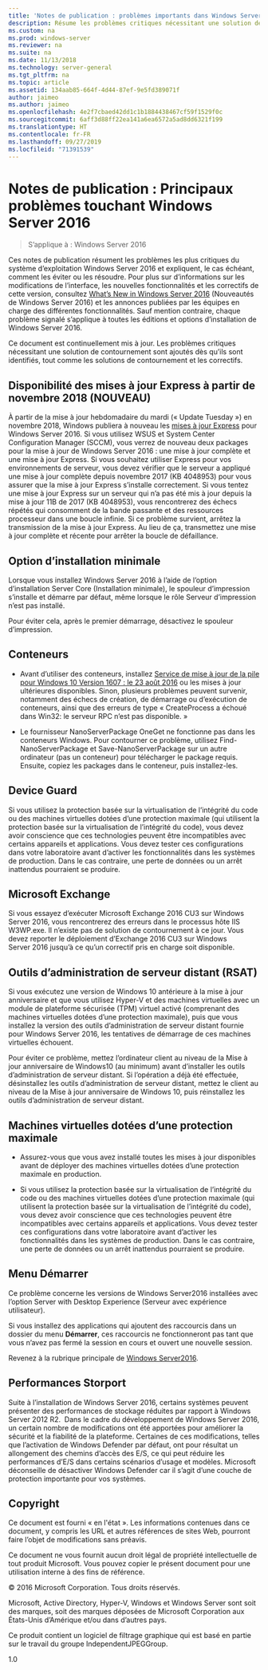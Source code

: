```yaml
---
title: 'Notes de publication : problèmes importants dans Windows Server 2016'
description: Résume les problèmes critiques nécessitant une solution de contournement pour éviter une panne, un blocage, un échec d’installation ou une perte de données.
ms.custom: na
ms.prod: windows-server
ms.reviewer: na
ms.suite: na
ms.date: 11/13/2018
ms.technology: server-general
ms.tgt_pltfrm: na
ms.topic: article
ms.assetid: 134aab85-664f-4d44-87ef-9e5fd389071f
author: jaimeo
ms.author: jaimeo
ms.openlocfilehash: 4e2f7cbaed42dd1c1b1884438467cf59f1529f0c
ms.sourcegitcommit: 6aff3d88ff22ea141a6ea6572a5ad8dd6321f199
ms.translationtype: HT
ms.contentlocale: fr-FR
ms.lasthandoff: 09/27/2019
ms.locfileid: "71391539"
---
```

# <a name="release-notes-important-issues-in-windows-server-2016"></a>Notes de publication : Principaux problèmes touchant Windows Server 2016

>S’applique à : Windows Server 2016

Ces notes de publication résument les problèmes les plus critiques du système d’exploitation Windows Server 2016 et expliquent, le cas échéant, comment les éviter ou les résoudre. Pour plus sur d’informations sur les modifications de l’interface, les nouvelles fonctionnalités et les correctifs de cette version, consultez [What’s New in Windows Server 2016](whats-new-in-windows-server-2016.md) (Nouveautés de Windows Server 2016) et les annonces publiées par les équipes en charge des différentes fonctionnalités. Sauf mention contraire, chaque problème signalé s’applique à toutes les éditions et options d’installation de Windows Server 2016.

Ce document est continuellement mis à jour. Les problèmes critiques nécessitant une solution de contournement sont ajoutés dès qu’ils sont identifiés, tout comme les solutions de contournement et les correctifs.

## <a name="express-updates-available-starting-in-november-2018-new"></a>Disponibilité des mises à jour Express à partir de novembre 2018 (NOUVEAU)

À partir de la mise à jour hebdomadaire du mardi (« Update Tuesday ») en novembre 2018, Windows publiera à nouveau les [mises à jour Express](express-updates.md) pour Windows Server 2016. Si vous utilisez WSUS et System Center Configuration Manager (SCCM), vous verrez de nouveau deux packages pour la mise à jour de Windows Server 2016 : une mise à jour complète et une mise à jour Express. Si vous souhaitez utiliser Express pour vos environnements de serveur, vous devez vérifier que le serveur a appliqué une mise à jour complète depuis novembre 2017 (KB 4048953) pour vous assurer que la mise à jour Express s’installe correctement. Si vous tentez une mise à jour Express sur un serveur qui n’a pas été mis à jour depuis la mise à jour 11B de 2017 (KB 4048953), vous rencontrerez des échecs répétés qui consomment de la bande passante et des ressources processeur dans une boucle infinie. Si ce problème survient, arrêtez la transmission de la mise à jour Express. Au lieu de ça, transmettez une mise à jour complète et récente pour arrêter la boucle de défaillance.

## <a name="server-core-installation-option"></a>Option d’installation minimale

[comment]: # (ID : 370 ; utilisateur procédant à la soumission : amason ; état : validé)

Lorsque vous installez Windows Server 2016 à l’aide de l’option d’installation Server Core (Installation minimale), le spouleur d’impression s’installe et démarre par défaut, même lorsque le rôle Serveur d’impression n’est pas installé.

Pour éviter cela, après le premier démarrage, désactivez le spouleur d’impression.

## <a name="containers"></a>Conteneurs

[comment]: # (ID : 371 ; utilisateur procédant à la soumission : taylorb ; état : validé)
- Avant d’utiliser des conteneurs, installez [Service de mise à jour de la pile pour Windows 10 Version 1607 : le 23 août 2016](https://support.microsoft.com/en-us/kb/3176936) ou les mises à jour ultérieures disponibles. Sinon, plusieurs problèmes peuvent survenir, notamment des échecs de création, de démarrage ou d’exécution de conteneurs, ainsi que des erreurs de type « CreateProcess a échoué dans Win32: le serveur RPC n’est pas disponible. »

[comment]: # (ID : 373 ; utilisateur procédant à la soumission : plang ; état : validé)
- Le fournisseur NanoServerPackage OneGet ne fonctionne pas dans les conteneurs Windows. Pour contourner ce problème, utilisez Find-NanoServerPackage et Save-NanoServerPackage sur un autre ordinateur (pas un conteneur) pour télécharger le package requis. Ensuite, copiez les packages dans le conteneur, puis installez-les.

## <a name="device-guard"></a>Device Guard

[comment]: # (ID : 369 ; utilisateur procédant à la soumission : nirb ; état : validé)
Si vous utilisez la protection basée sur la virtualisation de l’intégrité du code ou des machines virtuelles dotées d’une protection maximale (qui utilisent la protection basée sur la virtualisation de l’intégrité du code), vous devez avoir conscience que ces technologies peuvent être incompatibles avec certains appareils et applications. Vous devez tester ces configurations dans votre laboratoire avant d’activer les fonctionnalités dans les systèmes de production. Dans le cas contraire, une perte de données ou un arrêt inattendus pourraient se produire.

## <a name="microsoft-exchange"></a>Microsoft Exchange

[comment]: # (ID : 375 ; utilisateur procédant à la soumission : wgries ; état : validé)
Si vous essayez d’exécuter Microsoft Exchange 2016 CU3 sur Windows Server 2016, vous rencontrerez des erreurs dans le processus hôte IIS W3WP.exe. Il n’existe pas de solution de contournement à ce jour. Vous devez reporter le déploiement d’Exchange 2016 CU3 sur Windows Server 2016 jusqu’à ce qu’un correctif pris en charge soit disponible.

## <a name="remote-server-administration-tools-rsat"></a>Outils d’administration de serveur distant (RSAT)

[comment]: # (ID : 374 ; utilisateur procédant à la soumission : ryanpu ; état : validé)
Si vous exécutez une version de Windows 10 antérieure à la mise à jour anniversaire et que vous utilisez Hyper-V et des machines virtuelles avec un module de plateforme sécurisée (TPM) virtuel activé (comprenant des machines virtuelles dotées d’une protection maximale), puis que vous installez la version des outils d’administration de serveur distant fournie pour Windows Server 2016, les tentatives de démarrage de ces machines virtuelles échouent.

Pour éviter ce problème, mettez l’ordinateur client au niveau de la Mise à jour anniversaire de Windows10 (au minimum) avant d’installer les outils d’administration de serveur distant. Si l’opération a déjà été effectuée, désinstallez les outils d’administration de serveur distant, mettez le client au niveau de la Mise à jour anniversaire de Windows 10, puis réinstallez les outils d’administration de serveur distant.

## <a name="shielded-virtual-machines"></a>Machines virtuelles dotées d’une protection maximale

[comment]: # (ID : 369 ; utilisateur procédant à la soumission : nirb ; état : validé)  
- Assurez-vous que vous avez installé toutes les mises à jour disponibles avant de déployer des machines virtuelles dotées d’une protection maximale en production.

- Si vous utilisez la protection basée sur la virtualisation de l’intégrité du code ou des machines virtuelles dotées d’une protection maximale (qui utilisent la protection basée sur la virtualisation de l’intégrité du code), vous devez avoir conscience que ces technologies peuvent être incompatibles avec certains appareils et applications. Vous devez tester ces configurations dans votre laboratoire avant d’activer les fonctionnalités dans les systèmes de production. Dans le cas contraire, une perte de données ou un arrêt inattendus pourraient se produire.

## <a name="start-menu"></a>Menu Démarrer

[comment]: # (ID : 372 ; utilisateur procédant à la soumission : samli ; état : validé)
Ce problème concerne les versions de Windows Server2016 installées avec l’option Server with Desktop Experience (Serveur avec expérience utilisateur).

Si vous installez des applications qui ajoutent des raccourcis dans un dossier du menu **Démarrer**, ces raccourcis ne fonctionneront pas tant que vous n’avez pas fermé la session en cours et ouvert une nouvelle session.

Revenez à la rubrique principale de [Windows Server2016](Windows-Server-2016.md).

## <a name="storport-performance"></a>Performances Storport

Suite à l’installation de Windows Server 2016, certains systèmes peuvent présenter des performances de stockage réduites par rapport à Windows Server 2012 R2.  Dans le cadre du développement de Windows Server 2016, un certain nombre de modifications ont été apportées pour améliorer la sécurité et la fiabilité de la plateforme. Certaines de ces modifications, telles que l’activation de Windows Defender par défaut, ont pour résultat un allongement des chemins d’accès des E/S, ce qui peut réduire les performances d’E/S dans certains scénarios d’usage et modèles. Microsoft déconseille de désactiver Windows Defender car il s’agit d’une couche de protection importante pour vos systèmes.  

## <a name="copyright"></a>Copyright

Ce document est fourni « en l'état ». Les informations contenues dans ce document, y compris les URL et autres références de sites Web, pourront faire l’objet de modifications sans préavis.  

Ce document ne vous fournit aucun droit légal de propriété intellectuelle de tout produit Microsoft. Vous pouvez copier le présent document pour une utilisation interne à des fins de référence.  

&copy; 2016 Microsoft Corporation. Tous droits réservés.  

Microsoft, Active Directory, Hyper-V, Windows et Windows Server sont soit des marques, soit des marques déposées de Microsoft Corporation aux États-Unis d’Amérique et/ou dans d’autres pays.  

Ce produit contient un logiciel de filtrage graphique qui est basé en partie sur le travail du groupe IndependentJPEGGroup.  

1.0
